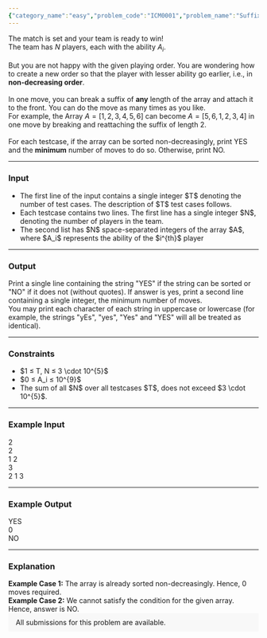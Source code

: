 ```yaml
---
{"category_name":"easy","problem_code":"ICM0001","problem_name":"Suffix Sort","problemComponents":{"constraints":"","constraintsState":false,"subtasks":"","subtasksState":false,"inputFormat":"","inputFormatState":false,"outputFormat":"","outputFormatState":false,"sampleTestCases":{}},"video_editorial_url":"","languages_supported":{"0":"CPP14","1":"C","2":"JAVA","3":"PYTH 3.6","4":"CPP17","5":"PYTH","6":"PYP3","7":"CS2","8":"ADA","9":"PYPY","10":"TEXT","11":"PAS fpc","12":"NODEJS","13":"RUBY","14":"PHP","15":"GO","16":"HASK","17":"TCL","18":"PERL","19":"SCALA","20":"LUA","21":"kotlin","22":"BASH","23":"JS","24":"LISP sbcl","25":"rust","26":"PAS gpc","27":"BF","28":"CLOJ","29":"R","30":"D","31":"CAML","32":"FORT","33":"ASM","34":"swift","35":"FS","36":"WSPC","37":"LISP clisp","38":"SQL","39":"SCM guile","40":"PERL6","41":"ERL","42":"CLPS","43":"ICK","44":"NICE","45":"PRLG","46":"ICON","47":"COB","48":"SCM chicken","49":"PIKE","50":"SCM qobi","51":"ST","52":"SQLQ","53":"NEM"},"max_timelimit":1,"source_sizelimit":50000,"problem_author":"shikhar7s","problem_tester":"","date_added":"22-03-2021","tags":{"0":"icm2021","1":"shikhar7s","2":"sorting"},"problem_difficulty_level":"Unavailable","best_tag":"","editorial_url":"https://discuss.codechef.com/problems/ICM0001","time":{"view_start_date":1617728402,"submit_start_date":1617728402,"visible_start_date":1617728402,"end_date":1735669800},"is_direct_submittable":false,"problemDiscussURL":"https://discuss.codechef.com/search?q=ICM0001","is_proctored":false,"visitedContests":{},"layout":"problem"}
---
```

The match is set and your team is ready to win!
<br>
The team has $N$ players, each with the ability $A_i$.
<br><br>
But you are not happy with the given playing order. You are wondering how to create a new order so that the player with lesser ability go earlier, i.e., in <b>non-decreasing order</b>.
<br><br>
In one move, you can break a suffix of <b>any</b> length of the array and attach it to the front. You can do the move as many times as you like.
<br>
For example, the Array $A = [1, 2, 3, 4, 5, 6]$ can become $A = [5, 6, 1, 2, 3, 4]$ in one move by breaking and reattaching the suffix of length $2$.
<br><br>
For each testcase, if the array can be sorted non-decreasingly, print YES and the <b>minimum</b> number of moves to do so. Otherwise, print NO.
<hr>
<h3> Input </h3>
<ul>
<li>The first line of the input contains a single integer $T$ denoting the number of test cases. The description of $T$ test cases follows.
<li>Each testcase contains two lines. The first line has a single integer $N$, denoting the number of players in the team.
<li>The second list has $N$ space-separated integers of the array $A$, where $A_i$ represents the ability of the $i^{th}$ player
</ul> 
<hr>
<h3> Output </h3>
Print a single line containing the string "YES" if the string can be sorted or "NO" if it does not (without quotes). If answer is yes, print a second line containing a single integer, the minimum number of moves.
<br>
You may print each character of each string in uppercase or lowercase (for example, the strings "yEs", "yes", "Yes" and "YES" will all be treated as identical).
<hr>
<h3>Constraints</h3>
<ul>
<li> $1 ≤ T, N ≤ 3 \cdot 10^{5}$
<li> $0 ≤ A_i ≤ 10^{9}$
<li> The sum of all $N$ over all testcases $T$, does not exceed $3 \cdot 10^{5}$.
</ul>
 <hr>
<h3>Example Input</h3>
2<br>
2<br>
1 2<br>
3<br>
2 1 3<br>
<hr>
<h3>Example Output</h3>
YES<br>
0<br>
NO<br>
<hr>
<h3>Explanation</h3>
<b>Example Case 1:</b> The array is already sorted non-decreasingly. Hence, 0 moves required.<br>
<b>Example Case 2:</b> We cannot satisfy the condition for the given array. Hence, answer is NO.
<aside style='background: #f8f8f8;padding: 10px 15px;'><div>All submissions for this problem are available.</div></aside>